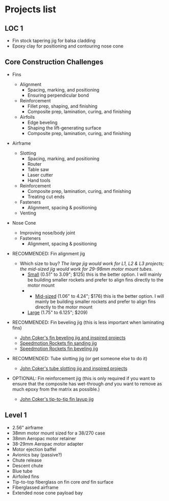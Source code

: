 # Projects list

## LOC 1
- Fin stock tapering jig for balsa cladding
- Epoxy clay for positioning and contouring nose cone

## Core Construction Challenges

- Fins
  - Alignment
    - Spacing, marking, and positioning
    - Ensuring perpendicular bond
  - Reinforcement
    - Fillet prep, shaping, and finishing
    - Composite prep, lamination, curing, and finishing
  - Airfoils
    - Edge beveling
    - Shaping the lift-generating surface
    - Composite prep, lamination, curing, and finishing
- Airframe
  - Slotting
    - Spacing, marking, and positioning
    - Router
    - Table saw
    - Laser cutter
    - Hand tools
  - Reinforcement
    - Composite prep, lamination, curing, and finishing
    - Treating cut ends
  - Fasteners
    - Alignment, spacing & positioning
  - Venting
- Nose Cone
  - Improving nose/body joint
  - Fasteners
    - Alignment, spacing & positioning

- RECOMMENDED: Fin alignment jig
  - Which size to buy? _The large jig would work for L1, L2 & L3 projects; the mid-sized jig would work for 29-98mm motor mount tubes_.
    - [Small][1] (0.51" to 3.09"; $125) this is the better option. I will mainly be building smaller rockets and prefer to align fins directly to the motor mount
    - * [Mid-sized][2] (1.06" to 4.24"; $176) this is the better option. I will mainly be building smaller rockets and prefer to align fins directly to the motor mount
    - [Large][3] (1.75" to 6.125"; $209)
- RECOMMENDED: Fin beveling jig (this is less important when laminating fins)
  - [John Coker's fin beveling jig and inspired projects][4]
  - [Speedmotion Rockets fin sanding jig][5]
  - [Speedmotion Rockets fin beveling jig][6]
- RECOMMENDED: Tube slotting jig (or get someone else to do it)
  - [John Coker's tube slotting jig and inspired projects][7]
- OPTIONAL: Fin reinforcement jig (this is only required if you want to ensure that the composite has wet-through _and_ you want to remove as much epoxy from the matrix as possible.)
  - [John Coker's tip-to-tip fin layup jig][8]

## Level 1
- 2.56" airframe
- 38mm motor mount sized for a 38/270 case
- 38mm Aeropac motor retainer
- 38-29mm Aeropac motor adapter
- Motor ejection baffel
- Avionics bay (passive?)
- Chute release
- Descent chute
- Blue tube
- Airfoiled fins
- Tip-to-top fiberglass on fin core _and_ fin surface
- Fiberglassed airframe
- Extended nose cone payload bay

[1]: https://www.apogeerockets.com/Building_Supplies/Tools/Guillotine_Fin_Jig
[2]: http://www.macklinmissileworks.com/shop/mid-size-guillotine-fin-jig-1
[3]: https://www.apogeerockets.com/Building_Supplies/Tools/Large_Guillotine_Fin_Jig
[4]: http://jcrocket.com/finbevels.shtml
[5]: http://speedmotionrockets.com/Med%20Fin%20Sanding%20Fixture.html
[6]: http://speedmotionrockets.com/Fin%20Bevel%20Tenon%20Fixture.html
[7]: http://jcrocket.com/finslots.shtml
[8]: http://jcrocket.com/tttjig.shtml
